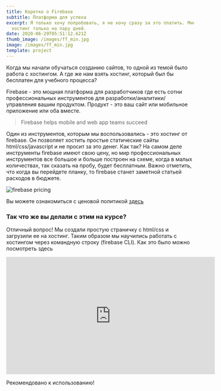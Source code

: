 ```yaml
---
title: Коротко о Firebase
subtitle: Платформа для успеха
excerpt: Я только хочу попробовать, я не хочу сразу за это платить. Мне нужен
  хостинг только на пару дней.
date: 2020-06-29T05:51:12.621Z
thumb_image: /images/ff_min.jpg
image: /images/ff_min.jpg
template: project
---
```

Когда мы начали обучаться созданию сайтов, то одной из темой было работа с хостингом. А где же нам взять хостинг, который был бы бесплатен для учебного процесса?

Firebase - это мощная платформа для разработчиков где есть сотни профессиональных инструментов для разработки/аналитики/управления вашим продуктом. Продукт - это ваш сайт или мобильное приложение или оба вместе. 

> Firebase helps mobile and web app teams succeed

Один из инструментов, которым мы воспользовались - это хостинг от firebase. Он позволяет хостить простые статические сайты html/css/javascript и не просит за это денег. Как так? На самом деле инструменты firebase имеют свою цену, но мир профессиональных инструментов все большое и больше построен на схеме, когда в малых количествах, так сказать на пробу, будет бесплатным. Важно отметить, что когда вы перейдете планку, то firebase станет заметной статьей расходов в бюджете.

![firebase pricing](/images/firebase_pricing.jpg)

Вы можете ознакомиться с ценовой политикой [здесь](https://firebase.google.com/pricing)

### Так что же вы делали с этим на курсе?

Отличный вопрос! Мы создали простую страничку с html/css и загрузили ее на хостинг. Таким образом мы научились работать с хостингом через командную строку (firebase CLI). Как это было можно посмотреть здесь

<iframe width="560" height="315" src="https://www.youtube.com/embed/xFRzVwccTnc" frameborder="0" allow="accelerometer; autoplay; encrypted-media; gyroscope; picture-in-picture" allowfullscreen></iframe>

Рекомендовано к использованию!